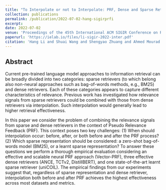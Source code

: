 ```yaml
---
title: "To Interpolate or not to Interpolate: PRF, Dense and Sparse Retrievers"
collection: publications
permalink: /publication/2022-07-02-hang-sigirprfi
excerpt: 
date: 2022-07-02
venue: 'Proceedings of the 45th International ACM SIGIR Conference on Research and Development in Information Retrieval (SIGIR 2022)'
paperurl: 'https://ielab.io/files/li-sigir-2022-inter.pdf'
citation: 'Hang Li and Shuai Wang and Shengyao Zhuang and Ahmed Mourad and xueguang-ma and jimmy-lin and Guido Zuccon. 2022. To Interpolate or not to Interpolate: PRF, Dense and Sparse Retrievers. In Proceedings of the 45th International ACM SIGIR Conference on Research and Development in Information Retrieval (SIGIR 2022).'
---
```

## Abstract
Current pre-trained language model approaches to information retrieval can be broadly divided into two categories: sparse retrievers (to which belong also non-neural approaches such as bag-of-words methods, e.g., BM25) and dense retrievers. Each of these categories appears to capture different characteristics of relevance. Previous work has investigated how relevance signals from sparse retrievers could be combined with those from dense retrievers via interpolation. Such interpolation would generally lead to higher retrieval effectiveness.

In this paper we consider the problem of combining the relevance signals from sparse and dense retrievers in the context of Pseudo Relevance Feedback (PRF). This context poses two key challenges: (1) When should interpolation occur: before, after, or both before and after the PRF process? (2) Which sparse representation should be considered: a zero-shot bag-of-words model (BM25), or a learnt sparse representation? To answer these questions we perform a thorough empirical evaluation considering an effective and scalable neural PRF approach (Vector-PRF), three effective dense retrievers (ANCE, TCTv2, DistillBERT), and one state-of-the-art learnt sparse retriever (uniCOIL). The empirical findings from our experiments suggest that, regardless of sparse representation and dense retriever, interpolation both before and after PRF achieves the highest effectiveness across most datasets and metrics.